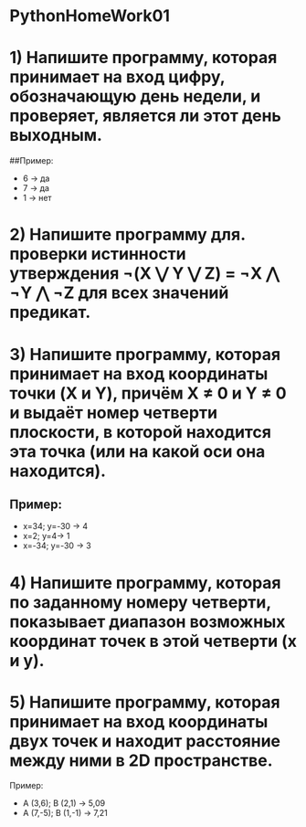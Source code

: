 # PythonHomeWork01


# 1) Напишите программу, которая принимает на вход цифру, обозначающую день недели, и проверяет, является ли этот день выходным.

##Пример:

- 6 -> да
- 7 -> да
- 1 -> нет

# 2) Напишите программу для. проверки истинности утверждения ¬(X ⋁ Y ⋁ Z) = ¬X ⋀ ¬Y ⋀ ¬Z для всех значений предикат.


# 3) Напишите программу, которая принимает на вход координаты точки (X и Y), причём X ≠ 0 и Y ≠ 0 и выдаёт номер четверти плоскости, в которой находится эта точка (или на какой оси она находится).

## Пример:

- x=34; y=-30 -> 4
- x=2; y=4-> 1
- x=-34; y=-30 -> 3 

# 4) Напишите программу, которая по заданному номеру четверти, показывает диапазон возможных координат точек в этой четверти (x и y).


# 5) Напишите программу, которая принимает на вход координаты двух точек и находит расстояние между ними в 2D пространстве.

Пример:

- A (3,6); B (2,1) -> 5,09
- A (7,-5); B (1,-1) -> 7,21
